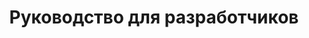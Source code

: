 ---
title: Руководство для разработчиков
type: документы
weight: 20
url: /php-java/руководство-для-разработчиков/
---